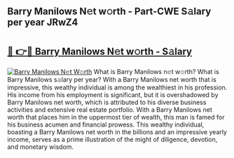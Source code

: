 ## Barry Manilows N𝚎t w𝚘rth - Part-CWE S𝚊lary per year JRwZ4

# <h2><a href="http://gc00sx.nevu.top/?p=Barry+Manilows">🔗 👉🔴 Barry Manilows N𝚎t w𝚘rth - S𝚊lary</a></h2>

[![Barry Manilows N𝚎t W𝚘rth](https://i.imgur.com/Oavwk0R.jpeg)](http://gc00sx.nevu.top/?p=Barry+Manilows)
What is Barry Manilows n𝚎t w𝚘rth? What is Barry Manilows s𝚊lary per year?
With a Barry Manilows net worth that is impressive, this wealthy individual is among the wealthiest in his profession. His income from his employment is significant, but it is overshadowed by Barry Manilows net worth, which is attributed to his diverse business activities and extensive real estate portfolio. With a Barry Manilows net worth that places him in the uppermost tier of wealth, this man is famed for his business acumen and financial prowess. This wealthy individual, boasting a Barry Manilows net worth in the billions and an impressive yearly income, serves as a prime illustration of the might of diligence, devotion, and monetary wisdom.
